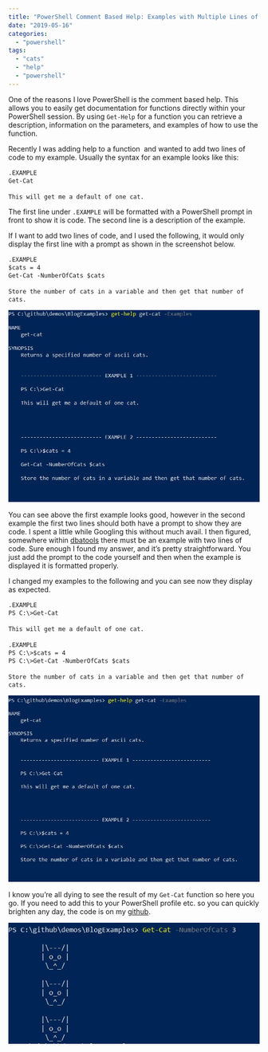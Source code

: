 ```yaml
---
title: "PowerShell Comment Based Help: Examples with Multiple Lines of Code"
date: "2019-05-16"
categories: 
  - "powershell"
tags: 
  - "cats"
  - "help"
  - "powershell"
---
```


One of the reasons I love PowerShell is the comment based help. This allows you to easily get documentation for functions directly within your PowerShell session. By using `Get-Help` for a function you can retrieve a description, information on the parameters, and examples of how to use the function.

Recently I was adding help to a function  and wanted to add two lines of code to my example. Usually the syntax for an example looks like this:

```
.EXAMPLE
Get-Cat
 
This will get me a default of one cat.
```

The first line under `.EXAMPLE` will be formatted with a PowerShell prompt in front to show it is code. The second line is a description of the example.

If I want to add two lines of code, and I used the following, it would only display the first line with a prompt as shown in the screenshot below.

```
.EXAMPLE
$cats = 4
Get-Cat -NumberOfCats $cats
 
Store the number of cats in a variable and then get that number of cats.
```

![](images/example_first.jpg)

You can see above the first example looks good, however in the second example the first two lines should both have a prompt to show they are code. I spent a little while Googling this without much avail. I then figured, somewhere within [dbatools](http://dbatools.io) there must be an example with two lines of code. Sure enough I found my answer, and it’s pretty straightforward. You just add the prompt to the code yourself and then when the example is displayed it is formatted properly.

I changed my examples to the following and you can see now they display as expected.

```
.EXAMPLE
PS C:\>Get-Cat
 
This will get me a default of one cat.
 
.EXAMPLE
PS C:\>$cats = 4
PS C:\>Get-Cat -NumberOfCats $cats
 
Store the number of cats in a variable and then get that number of cats.
```

![](images/example_second.jpg)

I know you’re all dying to see the result of my `Get-Cat` function so here you go. If you need to add this to your PowerShell profile etc. so you can quickly brighten any day, the code is on my [github](https://github.com/jpomfret/demos/blob/master/BlogExamples/02_CommentBasedHelp_Examples.ps1).

![](images/cats.jpg)
